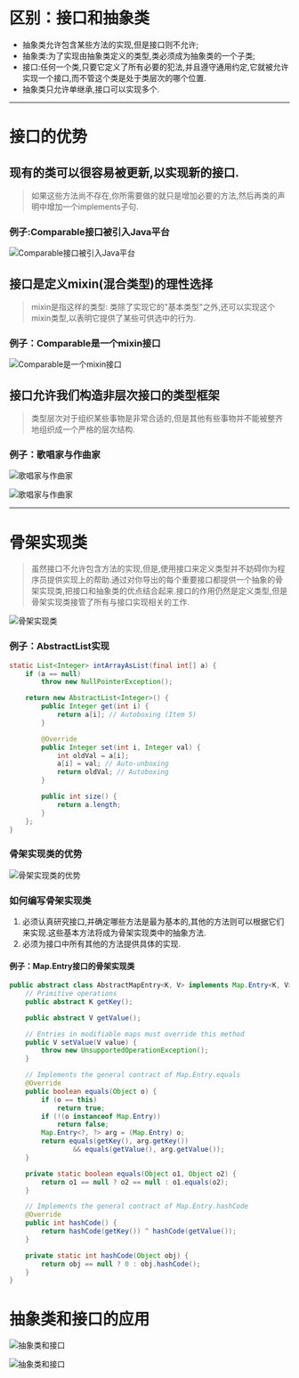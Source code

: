 # 区别：接口和抽象类
* 抽象类允许包含某些方法的实现,但是接口则不允许;
* 抽象类:为了实现由抽象类定义的类型,类必须成为抽象类的一个子类;
* 接口:任何一个类,只要它定义了所有必要的犯法,并且遵守通用约定,它就被允许实现一个接口,而不管这个类是处于类层次的哪个位置.
* 抽象类只允许单继承,接口可以实现多个.

---
# 接口的优势
## 现有的类可以很容易被更新,以实现新的接口.
> 如果这些方法尚不存在,你所需要做的就只是增加必要的方法,然后再类的声明中增加一个implements子句.

### 例子:Comparable接口被引入Java平台
![Comparable接口被引入Java平台](https://github.com/gdufeZLYL/blog/blob/master/images/20180503223632.png)

## 接口是定义mixin(混合类型)的理性选择
> mixin是指这样的类型: 类除了实现它的"基本类型"之外,还可以实现这个mixin类型,以表明它提供了某些可供选中的行为.

### 例子：Comparable是一个mixin接口
![Comparable是一个mixin接口](https://github.com/gdufeZLYL/blog/blob/master/images/20180503224752.png)

## 接口允许我们构造非层次接口的类型框架
> 类型层次对于组织某些事物是非常合适的,但是其他有些事物并不能被整齐地组织成一个严格的层次结构.

### 例子：歌唱家与作曲家
![歌唱家与作曲家](https://github.com/gdufeZLYL/blog/blob/master/images/20180503225223.png)

![歌唱家与作曲家](https://github.com/gdufeZLYL/blog/blob/master/images/20180503225659.png)

---
# 骨架实现类
> 虽然接口不允许包含方法的实现,但是,使用接口来定义类型并不妨碍你为程序员提供实现上的帮助.通过对你导出的每个重要接口都提供一个抽象的骨架实现类,把接口和抽象类的优点结合起来.接口的作用仍然是定义类型,但是骨架实现类接管了所有与接口实现相关的工作.

![骨架实现类](https://github.com/gdufeZLYL/blog/blob/master/images/20180504092111.png)

### 例子：AbstractList实现
```java
static List<Integer> intArrayAsList(final int[] a) {
    if (a == null)
        throw new NullPointerException();

    return new AbstractList<Integer>() {
        public Integer get(int i) {
            return a[i]; // Autoboxing (Item 5)
        }

        @Override
        public Integer set(int i, Integer val) {
            int oldVal = a[i];
            a[i] = val; // Auto-unboxing
            return oldVal; // Autoboxing
        }

        public int size() {
            return a.length;
        }
    };
}
```
### 骨架实现类的优势
![骨架实现类的优势](https://github.com/gdufeZLYL/blog/blob/master/images/20180504092750.png)

### 如何编写骨架实现类
1. 必须认真研究接口,并确定哪些方法是最为基本的,其他的方法则可以根据它们来实现.这些基本方法将成为骨架实现类中的抽象方法.
2. 必须为接口中所有其他的方法提供具体的实现.

#### 例子：Map.Entry接口的骨架实现类
```java
public abstract class AbstractMapEntry<K, V> implements Map.Entry<K, V> {
    // Primitive operations
    public abstract K getKey();

    public abstract V getValue();

    // Entries in modifiable maps must override this method
    public V setValue(V value) {
        throw new UnsupportedOperationException();
    }

    // Implements the general contract of Map.Entry.equals
    @Override
    public boolean equals(Object o) {
        if (o == this)
            return true;
        if (!(o instanceof Map.Entry))
            return false;
        Map.Entry<?, ?> arg = (Map.Entry) o;
        return equals(getKey(), arg.getKey())
                && equals(getValue(), arg.getValue());
    }

    private static boolean equals(Object o1, Object o2) {
        return o1 == null ? o2 == null : o1.equals(o2);
    }

    // Implements the general contract of Map.Entry.hashCode
    @Override
    public int hashCode() {
        return hashCode(getKey()) ^ hashCode(getValue());
    }

    private static int hashCode(Object obj) {
        return obj == null ? 0 : obj.hashCode();
    }
}
```

# 抽象类和接口的应用
![抽象类和接口](https://github.com/gdufeZLYL/blog/blob/master/images/20180504095015.png)

![抽象类和接口](https://github.com/gdufeZLYL/blog/blob/master/images/20180504095208.png)